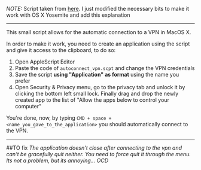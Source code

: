 _NOTE:_ Script taken from [here](https://gist.github.com/twksos/44b45abf5263635776ec).
I just modified the necessary bits to make it work with OS X Yosemite and add this
explanation

<hr />

This small script allows for the automatic connection to a VPN in MacOS X.

In order to make it work, you need to create an application using the script and
give it access to the clipboard, to do so:

1. Open AppleScript Editor
2. Paste the code of `autoconnect_vpn.scpt` and change the VPN credentials
3. Save the script **using "Application" as format** using the name you prefer
4. Open Security & Privacy menu, go to the privacy tab and unlock it by clicking the
bottom left small lock. Finally drag and drop the newly created app to the list of
"Allow the apps below to control your computer"

You're done, now, by typing `CMD + space + <name_you_gave_to_the_application>` you
should automatically connect to the VPN.

<hr />

##TO fix
_The application doesn't close after connecting to the vpn and can't be gracefully
quit neither. You need to force quit it through the menu. Its not a problem, but its
annoying... OCD_
